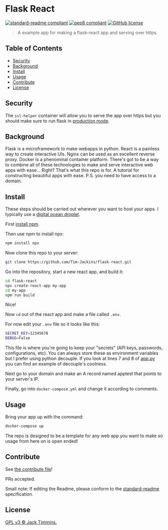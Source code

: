 # Flask React

[![standard-readme compliant](https://img.shields.io/badge/readme%20style-standard-brightgreen.svg?longCache=true&style=flat-square)](https://github.com/RichardLitt/standard-readme)
[![pep8 compliant](https://img.shields.io/badge/code%20style-PEP8-ff69b4.svg?longCache=true&style=flat-square)](https://www.python.org/dev/peps/pep-0008/)
[![GitHub license](https://img.shields.io/github/license/Tim-Jackins/slackbot-template.svg?longCache=true&style=flat-square)](https://github.com/Tim-Jackins/slackbot-template/blob/master/LICENSE)

> A example app for making a flask-react app and serving over https.

## Table of Contents

- [Security](#security)
- [Background](#background)
- [Install](#install)
- [Usage](#usage)
- [Contribute](#contribute)
- [License](#license)

## Security

The `ssl-helper` container will allow you to serve the app over https but you should make sure to run flask in [production mode](https://www.google.com/url?sa=t&rct=j&q=&esrc=s&source=web&cd=1&cad=rja&uact=8&ved=2ahUKEwjspaaOwP_eAhXI1lkKHfAyCRcQFjAAegQICBAB&url=http%3A%2F%2Fflask.pocoo.org%2Fdocs%2F1.0%2Ftutorial%2Fdeploy%2F&usg=AOvVaw1zxSFWTq2To7-E2PNQgiVT).

## Background

Flask is a microframework to make webapps in python. React is a painless way to create interactive UIs. Nginx can be used as an excellent reverse proxy. Docker is a phenominal container platform. There's got to be a way to combine all of these technologies to make and serve interactive web apps with ease... Right? That's what this repo is for. A tutorial for constructing beautiful apps with ease. P.S. you need to have access to a domain.

## Install

These steps should be carried out wherever you want to host your apps. I typically use a [digital ocean droplet](https://www.digitalocean.com/pricing/).

First [install npm](https://www.taniarascia.com/how-to-install-and-use-node-js-and-npm-mac-and-windows/).

Then use npm to install npx:

```bash
npm install npx
```

Now clone this repo to your server:

```bash
git clone https://github.com/Tim-Jackins/flask-react.git
```

Go into the repository, start a new react app, and build it:

```bash
cd flask-react
npx create-react-app my-app
cd my-app
npm run build
```

Nice!

Now `cd` out of the react app and make a file called `.env`.

For now edit your `.env` file so it looks like this:

```bash
SECRET_KEY=12345678
DEBUG=False
```

This file is where you're going to keep your "secrets" (API keys, passwords, configurations, etc). You can always store these as environment variables but I prefer using python decouple. If you look at lines 7 and 8 of [app.py](/app.py) you can find an example of decouple's coolness.

Next go to your domain and make an A record named apptest that points to your server's IP.

Finally, go into `docker-compose.yml` and change it according to comments.

## Usage

Bring your app up with the command:

```bash
docker-compose up
```

The repo is designed to be a template for any web app you want to make so usage from here on is open ended!

## Contribute

See [the contribute file](contribute.md)!

PRs accepted.

Small note: If editing the Readme, please conform to the [standard-readme](https://github.com/RichardLitt/standard-readme) specification.

## License

[GPL v3 © Jack Timmins.](../LICENSE)
